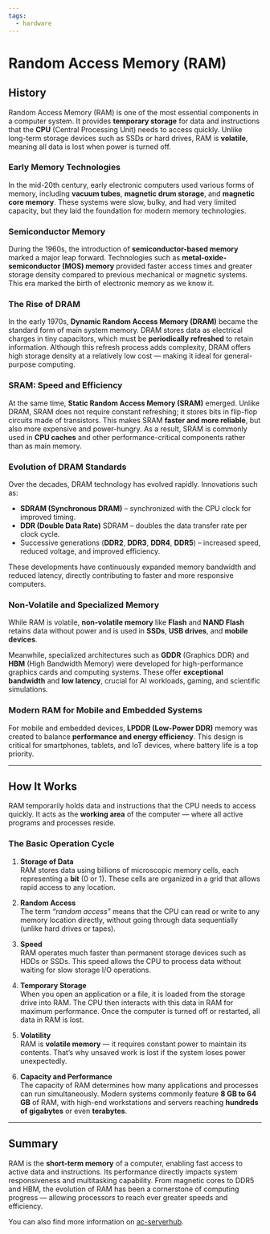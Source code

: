 ```yaml
---
tags:
  - hardware
---
```


# Random Access Memory (RAM)

## History

Random Access Memory (RAM) is one of the most essential components in a computer system. It provides **temporary storage** for data and instructions that the **CPU** (Central Processing Unit) needs to access quickly. Unlike long-term storage devices such as SSDs or hard drives, RAM is **volatile**, meaning all data is lost when power is turned off.

### Early Memory Technologies

In the mid-20th century, early electronic computers used various forms of memory, including **vacuum tubes**, **magnetic drum storage**, and **magnetic core memory**. These systems were slow, bulky, and had very limited capacity, but they laid the foundation for modern memory technologies.

### Semiconductor Memory

During the 1960s, the introduction of **semiconductor-based memory** marked a major leap forward. Technologies such as **metal-oxide-semiconductor (MOS) memory** provided faster access times and greater storage density compared to previous mechanical or magnetic systems. This era marked the birth of electronic memory as we know it.

### The Rise of DRAM

In the early 1970s, **Dynamic Random Access Memory (DRAM)** became the standard form of main system memory. DRAM stores data as electrical charges in tiny capacitors, which must be **periodically refreshed** to retain information. Although this refresh process adds complexity, DRAM offers high storage density at a relatively low cost — making it ideal for general-purpose computing.

### SRAM: Speed and Efficiency

At the same time, **Static Random Access Memory (SRAM)** emerged. Unlike DRAM, SRAM does not require constant refreshing; it stores bits in flip-flop circuits made of transistors. This makes SRAM **faster and more reliable**, but also more expensive and power-hungry. As a result, SRAM is commonly used in **CPU caches** and other performance-critical components rather than as main memory.

### Evolution of DRAM Standards

Over the decades, DRAM technology has evolved rapidly. Innovations such as:

- **SDRAM (Synchronous DRAM)** – synchronized with the CPU clock for improved timing.
- **DDR (Double Data Rate)** SDRAM – doubles the data transfer rate per clock cycle.
- Successive generations (**DDR2**, **DDR3**, **DDR4**, **DDR5**) – increased speed, reduced voltage, and improved efficiency.

These developments have continuously expanded memory bandwidth and reduced latency, directly contributing to faster and more responsive computers.

### Non-Volatile and Specialized Memory

While RAM is volatile, **non-volatile memory** like **Flash** and **NAND Flash** retains data without power and is used in **SSDs**, **USB drives**, and **mobile devices**.  

Meanwhile, specialized architectures such as **GDDR** (Graphics DDR) and **HBM** (High Bandwidth Memory) were developed for high-performance graphics cards and computing systems. These offer **exceptional bandwidth** and **low latency**, crucial for AI workloads, gaming, and scientific simulations.

### Modern RAM for Mobile and Embedded Systems

For mobile and embedded devices, **LPDDR (Low-Power DDR)** memory was created to balance **performance and energy efficiency**. This design is critical for smartphones, tablets, and IoT devices, where battery life is a top priority.

---

## How It Works

RAM temporarily holds data and instructions that the CPU needs to access quickly. It acts as the **working area** of the computer — where all active programs and processes reside.

### The Basic Operation Cycle

1. **Storage of Data**  
   RAM stores data using billions of microscopic memory cells, each representing a **bit** (0 or 1). These cells are organized in a grid that allows rapid access to any location.

2. **Random Access**  
   The term *“random access”* means that the CPU can read or write to any memory location directly, without going through data sequentially (unlike hard drives or tapes).

3. **Speed**  
   RAM operates much faster than permanent storage devices such as HDDs or SSDs. This speed allows the CPU to process data without waiting for slow storage I/O operations.

4. **Temporary Storage**  
   When you open an application or a file, it is loaded from the storage drive into RAM. The CPU then interacts with this data in RAM for maximum performance. Once the computer is turned off or restarted, all data in RAM is lost.

5. **Volatility**  
   RAM is **volatile memory** — it requires constant power to maintain its contents. That’s why unsaved work is lost if the system loses power unexpectedly.

6. **Capacity and Performance**  
   The capacity of RAM determines how many applications and processes can run simultaneously. Modern systems commonly feature **8 GB to 64 GB** of RAM, with high-end workstations and servers reaching **hundreds of gigabytes** or even **terabytes**.

---

## Summary

RAM is the **short-term memory** of a computer, enabling fast access to active data and instructions. Its performance directly impacts system responsiveness and multitasking capability. From magnetic cores to DDR5 and HBM, the evolution of RAM has been a cornerstone of computing progress — allowing processors to reach ever greater speeds and efficiency.


You can also find more information on [ac-serverhub](https://ac-serverhub.com/RAM/RAM/).